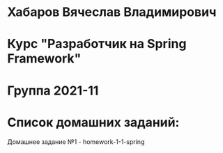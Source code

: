 # Хабаров Вячеслав Владимирович
# Курс "Разработчик на Spring Framework"
# Группа 2021-11
# Список домашних заданий:
Домашнее задание №1 - homework-1-1-spring